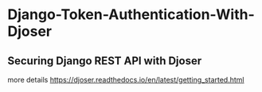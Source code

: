 
# Django-Token-Authentication-With-Djoser

## Securing Django REST API with Djoser

more details https://djoser.readthedocs.io/en/latest/getting_started.html 